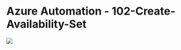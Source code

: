 # Azure Automation - 102-Create-Availability-Set 
<a href="https://portal.azure.com/#create/Microsoft.Template/uri/https%3A%2F%2Fraw.githubusercontent.com%2Fvys99AZBuild%2FAzureAutomation%2Fmaster%2F103-Create-Availability-Set%2Fazuredeploy.json" target="_blank">
   <img src="http://azuredeploy.net/deploybutton.png"/>
</a>
